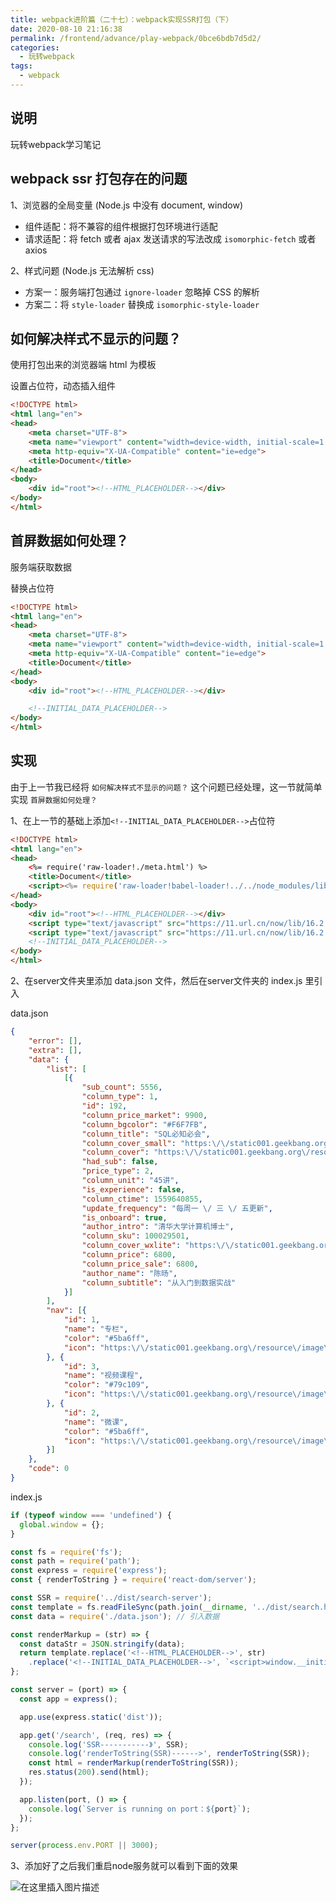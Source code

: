 ```yaml
---
title: webpack进阶篇（二十七）：webpack实现SSR打包（下）
date: 2020-08-10 21:16:38
permalink: /frontend/advance/play-webpack/0bce6bdb7d5d2/
categories:
  - 玩转webpack
tags:
  - webpack
---
```


## 说明

玩转webpack学习笔记

## webpack ssr 打包存在的问题

1、浏览器的全局变量 (Node.js 中没有 document, window)

- 组件适配：将不兼容的组件根据打包环境进⾏适配
- 请求适配：将 fetch 或者 ajax 发送请求的写法改成 `isomorphic-fetch` 或者 axios


2、样式问题 (Node.js ⽆法解析 css)

- ⽅案⼀：服务端打包通过 `ignore-loader` 忽略掉 CSS 的解析
- ⽅案⼆：将 `style-loader` 替换成 `isomorphic-style-loader`

## 如何解决样式不显示的问题？

使⽤打包出来的浏览器端 html 为模板

设置占位符，动态插⼊组件

```html
<!DOCTYPE html>
<html lang="en">
<head>
    <meta charset="UTF-8">
    <meta name="viewport" content="width=device-width, initial-scale=1.0">
    <meta http-equiv="X-UA-Compatible" content="ie=edge">
    <title>Document</title>
</head>
<body>
    <div id="root"><!--HTML_PLACEHOLDER--></div>
</body>
</html>
```

## 首屏数据如何处理？

服务端获取数据

替换占位符

```html
<!DOCTYPE html>
<html lang="en">
<head>
    <meta charset="UTF-8">
    <meta name="viewport" content="width=device-width, initial-scale=1.0">
    <meta http-equiv="X-UA-Compatible" content="ie=edge">
    <title>Document</title>
</head>
<body>
    <div id="root"><!--HTML_PLACEHOLDER--></div>

    <!--INITIAL_DATA_PLACEHOLDER-->
</body>
</html>
```

## 实现

由于上一节我已经将 `如何解决样式不显示的问题？` 这个问题已经处理，这一节就简单实现 `首屏数据如何处理？`

1、在上一节的基础上添加`<!--INITIAL_DATA_PLACEHOLDER-->`占位符

```html
<!DOCTYPE html>
<html lang="en">
<head>
    <%= require('raw-loader!./meta.html') %>
    <title>Document</title>
    <script><%= require('raw-loader!babel-loader!../../node_modules/lib-flexible/flexible.js') %></script>
</head>
<body>
    <div id="root"><!--HTML_PLACEHOLDER--></div>
    <script type="text/javascript" src="https://11.url.cn/now/lib/16.2.0/react.min.js"></script>
    <script type="text/javascript" src="https://11.url.cn/now/lib/16.2.0/react-dom.min.js"></script>
    <!--INITIAL_DATA_PLACEHOLDER-->
</body>
</html>
```

2、在server文件夹里添加 data.json 文件，然后在server文件夹的 index.js 里引入

data.json

```json
{
	"error": [],
	"extra": [],
	"data": {
		"list": [
			[{
				"sub_count": 5556,
				"column_type": 1,
				"id": 192,
				"column_price_market": 9900,
				"column_bgcolor": "#F6F7FB",
				"column_title": "SQL必知必会",
				"column_cover_small": "https:\/\/static001.geekbang.org\/resource\/image\/1c\/38\/1c5a5b154b543af952312eef33217438.jpg",
				"column_cover": "https:\/\/static001.geekbang.org\/resource\/image\/c7\/0d\/c7ee0aabbcb6d2da09a1b4a56c1a730d.jpg",
				"had_sub": false,
				"price_type": 2,
				"column_unit": "45讲",
				"is_experience": false,
				"column_ctime": 1559640855,
				"update_frequency": "每周一 \/ 三 \/ 五更新",
				"is_onboard": true,
				"author_intro": "清华大学计算机博士",
				"column_sku": 100029501,
				"column_cover_wxlite": "https:\/\/static001.geekbang.org\/resource\/image\/cd\/f0\/cd26b744d388dbd4387dcfaa66dd8bf0.jpg",
				"column_price": 6800,
				"column_price_sale": 6800,
				"author_name": "陈旸",
				"column_subtitle": "从入门到数据实战"
			}]
		],
		"nav": [{
			"id": 1,
			"name": "专栏",
			"color": "#5ba6ff",
			"icon": "https:\/\/static001.geekbang.org\/resource\/image\/dd\/9e\/dd8cbc79f017d1b01f643c7ea929d79e.png"
		}, {
			"id": 3,
			"name": "视频课程",
			"color": "#79c109",
			"icon": "https:\/\/static001.geekbang.org\/resource\/image\/4a\/c3\/4aebe8fb752fa21a0fd989a45d9847c3.png"
		}, {
			"id": 2,
			"name": "微课",
			"color": "#5ba6ff",
			"icon": "https:\/\/static001.geekbang.org\/resource\/image\/9c\/f1\/9c223ccae33c5245a3009857582f1df1.png"
		}]
	},
	"code": 0
}
```

index.js

```js
if (typeof window === 'undefined') {
  global.window = {};
}

const fs = require('fs');
const path = require('path');
const express = require('express');
const { renderToString } = require('react-dom/server');

const SSR = require('../dist/search-server');
const template = fs.readFileSync(path.join(__dirname, '../dist/search.html'), 'utf-8');
const data = require('./data.json'); // 引入数据

const renderMarkup = (str) => {
  const dataStr = JSON.stringify(data);
  return template.replace('<!--HTML_PLACEHOLDER-->', str)
    .replace('<!--INITIAL_DATA_PLACEHOLDER-->', `<script>window.__initial_data=${dataStr}</script>`);
};

const server = (port) => {
  const app = express();

  app.use(express.static('dist'));

  app.get('/search', (req, res) => {
    console.log('SSR-----------》', SSR);
    console.log('renderToString(SSR)------>', renderToString(SSR));
    const html = renderMarkup(renderToString(SSR));
    res.status(200).send(html);
  });

  app.listen(port, () => {
    console.log(`Server is running on port：${port}`);
  });
};

server(process.env.PORT || 3000);
```

3、添加好了之后我们重启node服务就可以看到下面的效果

![在这里插入图片描述](https://img-blog.csdnimg.cn/20200810211611875.png?x-oss-process=image/watermark,type_ZmFuZ3poZW5naGVpdGk,shadow_10,text_aHR0cHM6Ly9ibG9nLmNzZG4ubmV0L2thaW1vMzEz,size_16,color_FFFFFF,t_70)
